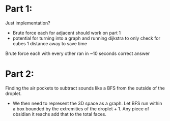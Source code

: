 # Part 1:

Just implementation?

- Brute force each for adjacent should work on part 1
- potential for turning into a graph and running dijkstra to only check for cubes 1 distance away to save time

Brute force each with every other ran in ~10 seconds correct answer

# Part 2:

Finding the air pockets to subtract sounds like a BFS from the outside of the droplet.

- We then need to represent the 3D space as a graph. Let BFS run within a box bounded by the extremities of the droplet + 1.  Any piece of obsidian it reachs add that to the total faces.
